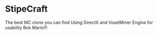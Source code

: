 # StipeCraft
The best MC clone you can find
Using DirectX and VoxelMiner Engine for usability
Bok Mario!!!
